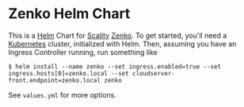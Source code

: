 Zenko Helm Chart
================
This is a [Helm] Chart for [Scality] [Zenko]. To get started, you'll need a
[Kubernetes] cluster, initialized with Helm. Then, assuming you have an Ingress
Controller running, run something like

```shell
$ helm install --name zenko --set ingress.enabled=true --set ingress.hosts[0]=zenko.local --set cloudserver-front.endpoint=zenko.local zenko
```

See `values.yml` for more options.

[Helm]: https://helm.sh
[Scality]: https://scality.com
[Zenko]: https://zenko.io
[Kubernetes]: https://kubernetes.io
